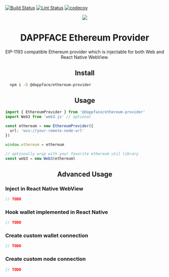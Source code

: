 [![Build Status][build-status-svg]][build-status-link]
[![Lint Status][lint-status-svg]][lint-status-link]
[![codecov][codecov-svg]][codecov-link]

<div align="center">
  <img src="https://upload.wikimedia.org/wikipedia/commons/thumb/0/05/Ethereum_logo_2014.svg/147px-Ethereum_logo_2014.svg.png">
  <h1>DAPPFACE Ethereum Provider</h1>
  <p>EIP-1193 compatible Ethereum provider which is injectable for both Web and React Native WebView.</p>
</div>

<h2 align="center">Install</h2>

```bash
  npm i -D @dappface/ethereum-provider
```

<h2 align="center">Usage</h2>

```typescript
import { EthereumProvider } from '@dappface/ethereum-provider'
import Web3 from 'web3.js' // optional

const ethereum = new EthereumProvider({
  url: 'wss://your-remote-node-url'
})

window.ethereum = ethereum

// optionally wrap with your favorite ethereum util library
const web3 = new Web3(ethereum)
```

<h2 align="center">Advanced Usage</h2>

### Inject in React Native WebView

```typescript
// TODO
```

### Hook wallet implemented in React Native

```typescript
// TODO
```

### Create custom wallet connection

```typescript
// TODO
```

### Create custom node connection

```typescript
// TODO
```

[build-status-svg]: https://github.com/dappface/jsonify-webpack-plugin/workflows/Build/badge.svg
[build-status-link]: https://github.com/dappface/jsonify-webpack-plugin/actions?workflow=Build
[lint-status-svg]: https://github.com/dappface/jsonify-webpack-plugin/workflows/Lint/badge.svg
[lint-status-link]: https://github.com/dappface/jsonify-webpack-plugin/actions?workflow=Lint
[codecov-svg]: https://codecov.io/gh/dappface/ethereum-provider/branch/master/graph/badge.svg
[codecov-link]: https://codecov.io/gh/dappface/ethereum-provider
